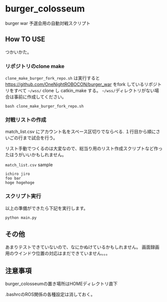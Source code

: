 # burger_colosseum
burger war 予選会用の自動対戦スクリプト

## How TO USE
つかいかた。


### リポジトリのclone make
`clone_make_burger_fork_repo.sh` は実行すると https://github.com/OneNightROBOCON/burger_war をfork しているリポジトリをすべて
`~/wss/` clone し catkin_make する。
`~/wss/`ディレクトリがない場合は事前に作成してください。
```
bash clone_make_burger_fork_repo.sh
```



### 対戦リストの作成
match_list.csv にアカウント名をスペース区切りでならべる.
１行目から順にさいごの行まで試合を行う。

リスト手動でつくるのは大変なので、総当り用のリスト作成スクリプトなど作ったほうがいいかもしれません。


`match_list.csv` sample
```
ichiro jiro
foo bar
hoge hogehoge
```

### スクリプト実行
以上の準備ができたら下記を実行します。
```
python main.py
```


## その他
あまりテストできていないので、なにかぬけているかもしれません。
画面録画用のウインドウ位置の対応はまだできていません。。。


## 注意事項
burger_colosseumの置き場所はHOMEディレクトリ直下

.bashrcのROS関係の各種設定は消しておく。

